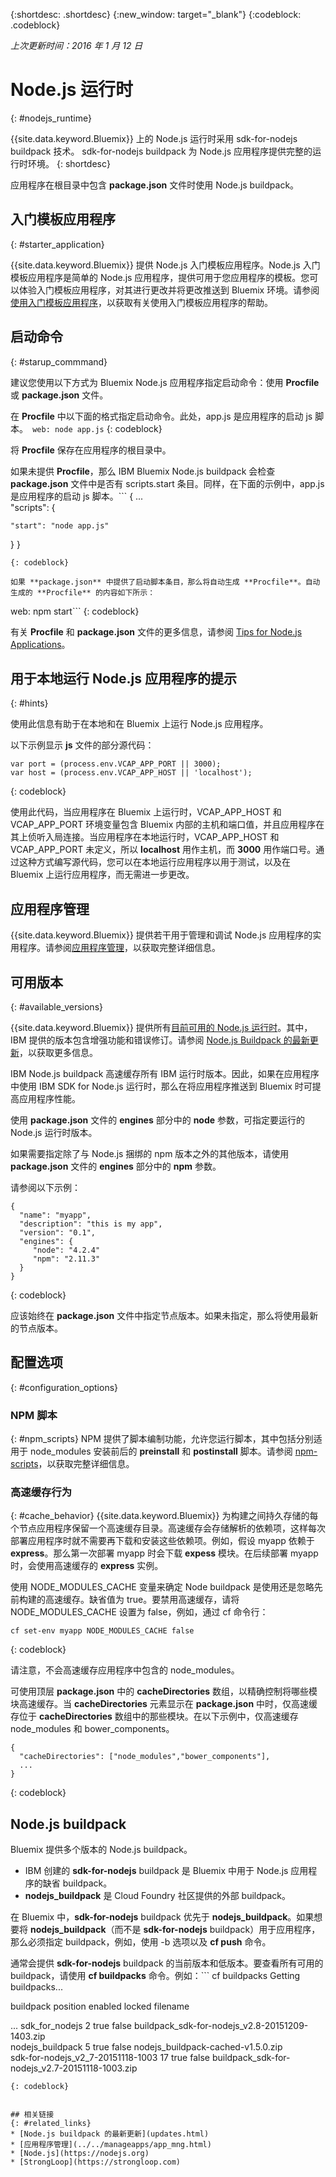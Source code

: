 {:shortdesc: .shortdesc}
{:new_window: target="_blank"}
{:codeblock: .codeblock}

*上次更新时间：2016 年 1 月 12 日*

# Node.js 运行时
{: #nodejs_runtime}

{{site.data.keyword.Bluemix}} 上的 Node.js 运行时采用 sdk-for-nodejs buildpack 技术。
sdk-for-nodejs buildpack 为 Node.js 应用程序提供完整的运行时环境。
{: shortdesc}

应用程序在根目录中包含 **package.json** 文件时使用 Node.js buildpack。

## 入门模板应用程序
{: #starter_application}

{{site.data.keyword.Bluemix}} 提供 Node.js 入门模板应用程序。Node.js 入门模板应用程序是简单的 Node.js 应用程序，提供可用于您应用程序的模板。您可以体验入门模板应用程序，对其进行更改并将更改推送到 Bluemix 环境。请参阅[使用入门模板应用程序](../../cfapps/starter_app_usage.html)，以获取有关使用入门模板应用程序的帮助。

## 启动命令
{: #starup_commmand}

建议您使用以下方式为 Bluemix Node.js 应用程序指定启动命令：使用 **Procfile** 或 **package.json** 文件。

在 **Procfile** 中以下面的格式指定启动命令。此处，app.js 是应用程序的启动 js 脚本。```
web: node app.js```
{: codeblock}

将 **Procfile** 保存在应用程序的根目录中。

如果未提供 **Procfile**，那么 IBM Bluemix Node.js buildpack 会检查 **package.json** 文件中是否有 scripts.start 条目。同样，在下面的示例中，app.js 是应用程序的启动 js 脚本。```
{
  ...   
"scripts": {

    "start": "node app.js"
}
}
```
{: codeblock}

如果 **package.json** 中提供了启动脚本条目，那么将自动生成 **Procfile**。自动生成的 **Procfile** 的内容如下所示：
```
web: npm start```
{: codeblock}

有关 **Procfile** 和 **package.json** 文件的更多信息，请参阅 [Tips for Node.js Applications](https://docs.cloudfoundry.org/buildpacks/node/node-tips.html)。

## 用于本地运行 Node.js 应用程序的提示
{: #hints}

使用此信息有助于在本地和在 Bluemix 上运行 Node.js 应用程序。

以下示例显示 **js** 文件的部分源代码：
```
var port = (process.env.VCAP_APP_PORT || 3000);
var host = (process.env.VCAP_APP_HOST || 'localhost');
```
{: codeblock}

使用此代码，当应用程序在 Bluemix 上运行时，VCAP_APP_HOST 和 VCAP_APP_PORT 环境变量包含 Bluemix 内部的主机和端口值，并且应用程序在其上侦听入局连接。当应用程序在本地运行时，VCAP_APP_HOST 和 VCAP_APP_PORT 未定义，所以 **localhost** 用作主机，而 **3000** 用作端口号。通过这种方式编写源代码，您可以在本地运行应用程序以用于测试，以及在 Bluemix 上运行应用程序，而无需进一步更改。

## 应用程序管理
{{site.data.keyword.Bluemix}} 提供若干用于管理和调试 Node.js 应用程序的实用程序。请参阅[应用程序管理](../../manageapps/app_mng.html)，以获取完整详细信息。

## 可用版本
{: #available_versions}

{{site.data.keyword.Bluemix}} 提供所有[目前可用的 Node.js 运行时](http://nodejs.org/dist/)。其中，IBM 提供的版本包含增强功能和错误修订。请参阅 [Node.js Buildpack 的最新更新](updates.html)，以获取更多信息。

IBM Node.js buildpack 高速缓存所有 IBM 运行时版本。因此，如果在应用程序中使用 IBM SDK for Node.js 运行时，那么在将应用程序推送到 Bluemix 时可提高应用程序性能。

使用 **package.json** 文件的 **engines** 部分中的 **node** 参数，可指定要运行的 Node.js 运行时版本。

如果需要指定除了与 Node.js 捆绑的 npm 版本之外的其他版本，请使用 **package.json** 文件的 **engines** 部分中的 **npm** 参数。  

请参阅以下示例：

```
{
  "name": "myapp",
  "description": "this is my app",
  "version": "0.1",
  "engines": {
     "node": "4.2.4"
     "npm": "2.11.3"
  }
}
```
{: codeblock}

应该始终在 **package.json** 文件中指定节点版本。如果未指定，那么将使用最新的节点版本。

## 配置选项
{: #configuration_options}

### NPM 脚本
{: #npm_scripts}
NPM 提供了脚本编制功能，允许您运行脚本，其中包括分别适用于 node_modules 安装前后的 **preinstall** 和 **postinstall** 脚本。请参阅 [npm-scripts](https://docs.npmjs.com/misc/scripts)，以获取完整详细信息。

### 高速缓存行为
{: #cache_behavior}
{{site.data.keyword.Bluemix}} 为构建之间持久存储的每个节点应用程序保留一个高速缓存目录。高速缓存会存储解析的依赖项，这样每次部署应用程序时就不需要再下载和安装这些依赖项。例如，假设 myapp 依赖于 **express**。那么第一次部署 myapp 时会下载 **expess** 模块。在后续部署 myapp 时，会使用高速缓存的 **express** 实例。

使用 NODE_MODULES_CACHE 变量来确定 Node buildpack 是使用还是忽略先前构建的高速缓存。缺省值为 true。要禁用高速缓存，请将 NODE_MODULES_CACHE 设置为 false，例如，通过 cf 命令行：
```
cf set-env myapp NODE_MODULES_CACHE false
```
{: codeblock}

请注意，不会高速缓存应用程序中包含的 node_modules。

可使用顶层 **package.json** 中的 **cacheDirectories** 数组，以精确控制将哪些模块高速缓存。当 **cacheDirectories** 元素显示在 **package.json** 中时，仅高速缓存位于 **cacheDirectories** 数组中的那些模块。在以下示例中，仅高速缓存 node_modules 和 bower_components。
```
{
  "cacheDirectories": ["node_modules","bower_components"],
  ...
}
```
{: codeblock}

## Node.js buildpack

Bluemix 提供多个版本的 Node.js buildpack。
* IBM 创建的 **sdk-for-nodejs** buildpack 是 Bluemix 中用于 Node.js 应用程序的缺省 buildpack。
* **nodejs_buildpack** 是 Cloud Foundry 社区提供的外部 buildpack。

在 Bluemix 中，**sdk-for-nodejs** buildpack 优先于 **nodejs_buildpack**。如果想要将 **nodejs_buildpack**（而不是 **sdk-for-nodejs** buildpack）用于应用程序，那么必须指定 buildpack，例如，使用 -b 选项以及 **cf push** 命令。

通常会提供 **sdk-for-nodejs** buildpack 的当前版本和低版本。要查看所有可用的 buildpack，请使用 **cf buildpacks** 命令。例如：```
cf buildpacks
Getting buildpacks...

buildpack                      position          enabled          locked          filename	
   
...
sdk_for_nodejs                            2          true      false    buildpack_sdk-for-nodejs_v2.8-20151209-1403.zip   
nodejs_buildpack                          5          true      false    nodejs_buildpack-cached-v1.5.0.zip   
sdk-for-nodejs_v2_7-20151118-1003         17         true      false    buildpack_sdk-for-nodejs_v2.7-20151118-1003.zip
```
{: codeblock}


## 相关链接
{: #related_links}
* [Node.js buildpack 的最新更新](updates.html)
* [应用程序管理](../../manageapps/app_mng.html)
* [Node.js](https://nodejs.org)
* [StrongLoop](https://strongloop.com)

